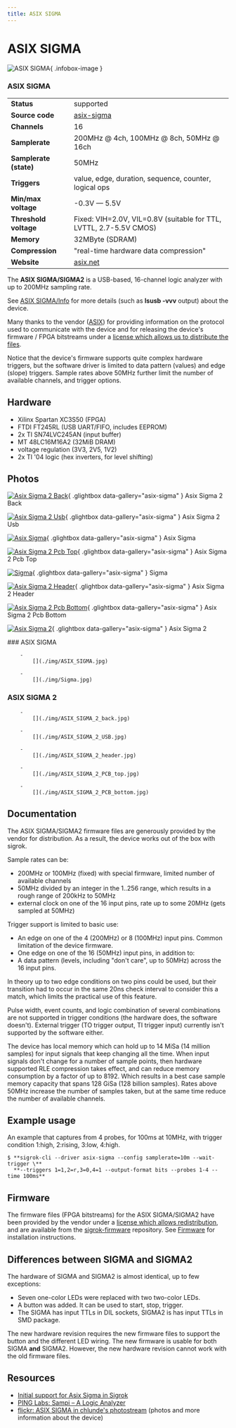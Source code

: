 ```yaml
---
title: ASIX SIGMA
---
```


# ASIX SIGMA

<div class="infobox" markdown>

![ASIX SIGMA](./img/ASIX_SIGMA_2_back.jpg){ .infobox-image }

### ASIX SIGMA

| | |
|---|---|
| **Status** | supported |
| **Source code** | [asix-sigma](https://github.com/OpenTraceLab/OpenTraceCapture/tree/main/src/hardware/asix-sigma) |
| **Channels** | 16 |
| **Samplerate** | 200MHz @ 4ch, 100MHz @ 8ch, 50MHz @ 16ch |
| **Samplerate (state)** | 50MHz |
| **Triggers** | value, edge, duration, sequence, counter, logical ops |
| **Min/max voltage** | -0.3V — 5.5V |
| **Threshold voltage** | Fixed: VIH=2.0V, VIL=0.8V (suitable for TTL, LVTTL, 2.7-5.5V CMOS) |
| **Memory** | 32MByte (SDRAM) |
| **Compression** | "real-time hardware data compression" |
| **Website** | [asix.net](http://tools.asix.net/dbg_sigma.htm) |

</div>

The **ASIX SIGMA/SIGMA2** is a USB-based, 16-channel logic analyzer with up to 200MHz sampling rate.

See [ASIX SIGMA/Info](https://sigrok.org/wiki/ASIX_SIGMA/Info) for more details (such as **lsusb -vvv** output) about the device.

Many thanks to the vendor ([ASIX](http://www.asix.net/)) for providing information on the protocol used to communicate with the device and for releasing the device's firmware / FPGA bitstreams under a [license which allows us to distribute the files](http://sigrok.org/gitweb/?p=sigrok-firmware.git;a=blob;f=asix-sigma/LICENSE.Sigma).

Notice that the device's firmware supports quite complex hardware triggers, but the software driver is limited to data pattern (values) and edge (slope) triggers. Sample rates above 50MHz further limit the number of available channels, and trigger options.

## Hardware
- Xilinx Spartan XC3S50 (FPGA)
- FTDI FT245RL (USB UART/FIFO, includes EEPROM)
- 2x TI SN74LVC245AN (input buffer)
- MT 48LC16M16A2 (32MiB DRAM)
- voltage regulation (3V3, 2V5, 1V2)
- 2x TI '04 logic (hex inverters, for level shifting)

## Photos

<div class="photo-grid" markdown>

[![Asix Sigma 2 Back](./img/ASIX_SIGMA_2_back.jpg)](./img/ASIX_SIGMA_2_back.jpg "Asix Sigma 2 Back"){ .glightbox data-gallery="asix-sigma" }
<span class="caption">Asix Sigma 2 Back</span>

[![Asix Sigma 2 Usb](./img/ASIX_SIGMA_2_USB.jpg)](./img/ASIX_SIGMA_2_USB.jpg "Asix Sigma 2 Usb"){ .glightbox data-gallery="asix-sigma" }
<span class="caption">Asix Sigma 2 Usb</span>

[![Asix Sigma](./img/ASIX_SIGMA.jpg)](./img/ASIX_SIGMA.jpg "Asix Sigma"){ .glightbox data-gallery="asix-sigma" }
<span class="caption">Asix Sigma</span>

[![Asix Sigma 2 Pcb Top](./img/ASIX_SIGMA_2_PCB_top.jpg)](./img/ASIX_SIGMA_2_PCB_top.jpg "Asix Sigma 2 Pcb Top"){ .glightbox data-gallery="asix-sigma" }
<span class="caption">Asix Sigma 2 Pcb Top</span>

[![Sigma](./img/Sigma.jpg)](./img/Sigma.jpg "Sigma"){ .glightbox data-gallery="asix-sigma" }
<span class="caption">Sigma</span>

[![Asix Sigma 2 Header](./img/ASIX_SIGMA_2_header.jpg)](./img/ASIX_SIGMA_2_header.jpg "Asix Sigma 2 Header"){ .glightbox data-gallery="asix-sigma" }
<span class="caption">Asix Sigma 2 Header</span>

[![Asix Sigma 2 Pcb Bottom](./img/ASIX_SIGMA_2_PCB_bottom.jpg)](./img/ASIX_SIGMA_2_PCB_bottom.jpg "Asix Sigma 2 Pcb Bottom"){ .glightbox data-gallery="asix-sigma" }
<span class="caption">Asix Sigma 2 Pcb Bottom</span>

[![Asix Sigma 2](./img/ASIX_SIGMA_2.jpg)](./img/ASIX_SIGMA_2.png "Asix Sigma 2"){ .glightbox data-gallery="asix-sigma" }
<span class="caption">Asix Sigma 2</span>

</div>
### ASIX SIGMA

		- 
			[](./img/ASIX_SIGMA.jpg)

		- 
			[](./img/Sigma.jpg)

### ASIX SIGMA 2

		- 
			[](./img/ASIX_SIGMA_2_back.jpg)

		- 
			[](./img/ASIX_SIGMA_2_USB.jpg)

		- 
			[](./img/ASIX_SIGMA_2_header.jpg)

		- 
			[](./img/ASIX_SIGMA_2_PCB_top.jpg)

		- 
			[](./img/ASIX_SIGMA_2_PCB_bottom.jpg)

## Documentation

The ASIX SIGMA/SIGMA2 firmware files are generously provided by the vendor for distribution. As a result, the device works out of the box with sigrok.

Sample rates can be:

- 200MHz or 100MHz (fixed) with special firmware, limited number of available channels
- 50MHz divided by an integer in the 1..256 range, which results in a rough range of 200kHz to 50MHz
- external clock on one of the 16 input pins, rate up to some 20MHz (gets sampled at 50MHz)

Trigger support is limited to basic use:

- An edge on one of the 4 (200MHz) or 8 (100MHz) input pins. Common limitation of the device firmware.
- One edge on one of the 16 (50MHz) input pins, in addition to:
- A data pattern (levels, including "don't care", up to 50MHz) across the 16 input pins.

In theory up to two edge conditions on two pins could be used, but their transition had to occur in the same 20ns check interval to consider this a match, which limits the practical use of this feature.

Pulse width, event counts, and logic combination of several combinations are not supported in trigger conditions (the hardware does, the software doesn't). External trigger (TO trigger output, TI trigger input) currently isn't supported by the software either.

The device has local memory which can hold up to 14 MiSa (14 million samples) for input signals that keep changing all the time. When input signals don't change for a number of sample points, then hardware supported RLE compression takes effect, and can reduce memory consumption by a factor of up to 8192. Which results in a best case sample memory capacity that spans 128 GiSa (128 billion samples). Rates above 50MHz increase the number of samples taken, but at the same time reduce the number of available channels.

## Example usage

An example that captures from 4 probes, for 100ms at 10MHz, with trigger condition 1:high, 2:rising, 3:low, 4:high.

```
$ **sigrok-cli --driver asix-sigma --config samplerate=10m --wait-trigger \**
  **--triggers 1=1,2=r,3=0,4=1 --output-format bits --probes 1-4 --time 100ms**

```
## Firmware

The firmware files (FPGA bitstreams) for the ASIX SIGMA/SIGMA2 have been provided by the vendor under a [license which allows redistribution](http://sigrok.org/gitweb/?p=sigrok-firmware.git;a=blob;f=asix-sigma/LICENSE.Sigma), and are available from the [sigrok-firmware](http://sigrok.org/gitweb/?p=sigrok-firmware.git) repository. See [Firmware](https://sigrok.org/wiki/Firmware) for installation instructions.

## Differences between SIGMA and SIGMA2

The hardware of SIGMA and SIGMA2 is almost identical, up to few exceptions:

- Seven one-color LEDs were replaced with two two-color LEDs.
- A button was added. It can be used to start, stop, trigger.
- The SIGMA has input TTLs in DIL sockets, SIGMA2 is has input TTLs in SMD package.

The new hardware revision requires the new firmware files to support the button and the different LED wiring. The new firmware is usable for both SIGMA **and** SIGMA2. However, the new hardware revision cannot work with the old firmware files.

## Resources
- [Initial support for Asix Sigma in Sigrok](http://labs.ping.uio.no/2010/04/initial-support-for-asix-sigma-in-sigrok/)
- [PING Labs: Sampi – A Logic Analyzer](http://labs.ping.uio.no/2009/09/sampi-a-logic-analyzer/)
- [flickr: ASIX SIGMA in chlunde's photostream](http://www.flickr.com/photos/chlunde/3383669140/) (photos and more information about the device)

